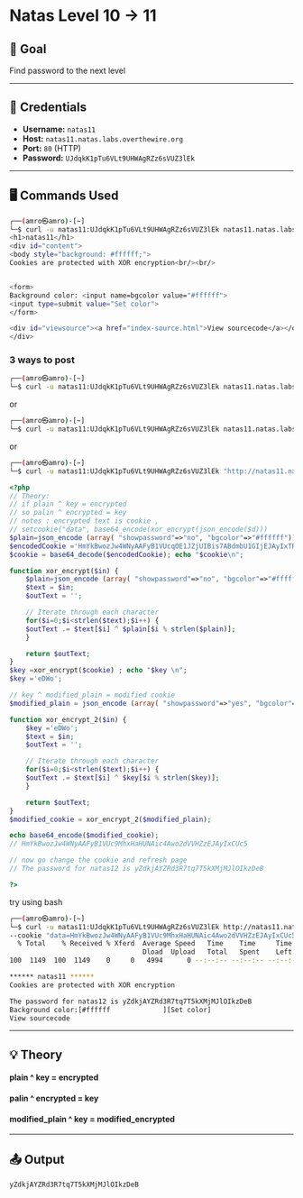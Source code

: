 # Natas Level 10 -> 11 

## 🧠 Goal

Find password to the next level

---

## 🔐 Credentials

- **Username:** `natas11`  
- **Host:** `natas11.natas.labs.overthewire.org`   
- **Port:** `80` (HTTP)  
- **Password:** `UJdqkK1pTu6VLt9UHWAgRZz6sVUZ3lEk` 

---

## 🖥️ Commands Used
```bash
┌──(amro㉿amro)-[~]
└─$ curl -u natas11:UJdqkK1pTu6VLt9UHWAgRZz6sVUZ3lEk natas11.natas.labs.overthewire.org
<h1>natas11</h1>
<div id="content">
<body style="background: #ffffff;">
Cookies are protected with XOR encryption<br/><br/>


<form>
Background color: <input name=bgcolor value="#ffffff">
<input type=submit value="Set color">
</form>

<div id="viewsource"><a href="index-source.html">View sourcecode</a></div>
</div>

```
### 3 ways to post

```bash
┌──(amro㉿amro)-[~]
└─$ curl -u natas11:UJdqkK1pTu6VLt9UHWAgRZz6sVUZ3lEk natas11.natas.labs.overthewire.org --data "bgcolor=#ffffee&submit=Set color" 
```
or
```bash
┌──(amro㉿amro)-[~]
└─$ curl -u natas11:UJdqkK1pTu6VLt9UHWAgRZz6sVUZ3lEk natas11.natas.labs.overthewire.org --data "bgcolor=%23ffffee&submit=Set%20color"
```
or 
```bash
┌──(amro㉿amro)-[~]
└─$ curl -u natas11:UJdqkK1pTu6VLt9UHWAgRZz6sVUZ3lEk "http://natas11.natas.labs.overthewire.org/?bgcolor=%23ffffee&submit=set%20Color"
```

```php
<?php
// Theory:
// if plain ^ key = encrypted
// so palin ^ encrypted = key
// notes : encrypted text is cookie ,
// setcookie("data", base64_encode(xor_encrypt(json_encode($d)))
$plain=json_encode (array( "showpassword"=>"no", "bgcolor"=>"#ffffff"))     ;echo "$plain\n";
$encodedCookie ='HmYkBwozJw4WNyAAFyB1VUcqOE1JZjUIBis7ABdmbU1GIjEJAyIxTRg=';
$cookie = base64_decode($encodedCookie); echo "$cookie\n";

function xor_encrypt($in) {
    $plain=json_encode (array( "showpassword"=>"no", "bgcolor"=>"#ffffff"));
    $text = $in;
    $outText = '';

    // Iterate through each character
    for($i=0;$i<strlen($text);$i++) {
    $outText .= $text[$i] ^ $plain[$i % strlen($plain)];
    }

    return $outText;
}
$key =xor_encrypt($cookie) ; echo "$key \n";
$key ='eDWo';

// key ^ modified_plain = modified cookie
$modified_plain = json_encode (array( "showpassword"=>"yes", "bgcolor"=>"#ffffff"))     ;echo "$modified_plain\n";

function xor_encrypt_2($in) {
    $key ='eDWo';
    $text = $in;
    $outText = '';

    // Iterate through each character
    for($i=0;$i<strlen($text);$i++) {
    $outText .= $text[$i] ^ $key[$i % strlen($key)];
    }

    return $outText;
}
$modified_cookie = xor_encrypt_2($modified_plain);

echo base64_encode($modified_cookie);
// HmYkBwozJw4WNyAAFyB1VUc9MhxHaHUNAic4Awo2dVVHZzEJAyIxCUc5

// now go change the cookie and refresh page
// The password for natas12 is yZdkjAYZRd3R7tq7T5kXMjMJlOIkzDeB

?>

```
try using bash
```bash
┌──(amro㉿amro)-[~]
└─$ curl -u natas11:UJdqkK1pTu6VLt9UHWAgRZz6sVUZ3lEk http://natas11.natas.labs.overthewire.org \
--cookie "data=HmYkBwozJw4WNyAAFyB1VUc9MhxHaHUNAic4Awo2dVVHZzEJAyIxCUc5" |html2text 
  % Total    % Received % Xferd  Average Speed   Time    Time     Time  Current
                                 Dload  Upload   Total   Spent    Left  Speed
100  1149  100  1149    0     0   4994      0 --:--:-- --:--:-- --:--:--  4995

****** natas11 ******
Cookies are protected with XOR encryption

The password for natas12 is yZdkjAYZRd3R7tq7T5kXMjMJlOIkzDeB
Background color:[#ffffff             ][Set color]
View sourcecode

```
___

## 💡 Theory


#### plain ^ key = encrypted

#### palin ^ encrypted = key

#### modified_plain ^ key = modified_encrypted



___

## 📤 Output
```bash
yZdkjAYZRd3R7tq7T5kXMjMJlOIkzDeB
```
